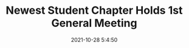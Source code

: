 ---
"title": "Newest Student Chapter Holds 1st General Meeting"
"date": "2021-10-28 5:4:50"
"feed_name": "IADC"
"feed_website": "https://www.iadc.org/"
"feed_rss": "https://www.iadc.org/feed/"
"link": "https://www.iadc.org/drillbits/newest-university-of-texas-austin-student-chapter-holds-1st-general-meeting/"
"source": "None"
"file": "_posts/2021-1-1-636f1b403bdd67889a67bae69617c3c97d0332e2.md"
"accident": "0"
"drilling": "0"
"dead": "0"
"injured": "0"
"arrested": "0"
"place": "unknown place"
"where": "unknown site"
"causes": "unknown"
"place_uri": "unknown place"
---